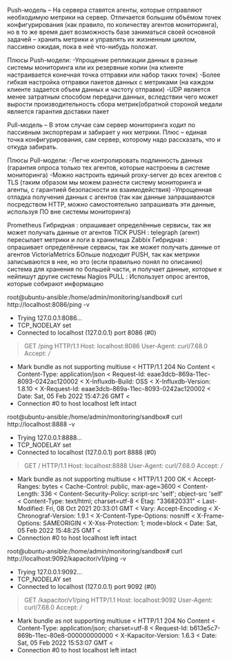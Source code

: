 Push-модель – На сервера ставятся агенты, которые отправляют необходимую метрики на сервер. Отличается большим объёмом точек конфигурирования (как правило, по количеству агентов мониторинга), но в то же время дает возможность базе заниматься своей основной задачей – хранить метрики и управлять их жизненным циклом, пассивно ожидая, пока в неё что-нибудь положат.

Плюсы Push-модели:
-Упрощение репликации данных в разные системы мониторинга или их резервные копии (на клиенте настраивается конечная точка отправки или набор таких точек)
-Более гибкая настройка отправки пакетов данных с  метриками (на каждом клиенте задается объем данных и частоту отправки)
-UDP является менее затратным способом передачи данных, вследствии чего может вырости производительность сбора метрик(обратной стороной медали является гарантия доставки пакет

Pull-модель –  В этом случае сам сервер мониторинга ходит по пассивным экспортерам и забирает у них метрики. Плюс – единая точка конфигурирования, сам сервер, которому надо рассказать, что и откуда забирать.  

Плюсы Pull-модели:
-Легче контролировать подлинность данных (гарантия опроса только тех агентов, которые настроены в системе мониторинга)
-Можно настроить единый proxy-server до всех агентов с TLS (таким образом мы можем разнести систему мониторинга и агенты, с гарантией безопасности их взаимодействия)
-Упрощенная отладка получения данных с агентов (так как данные запрашиваются посредством HTTP, можно самостоятельно запрашивать эти данные, используя ПО вне системы мониторинга)


Prometheus	Гибридная : опрашивает определённые сервисы, так же может получать данные от агентов
TICK	PUSH : telegraph (агент) пересылает метрики и логи в хранилища
Zabbix	Гибридная : опрашивает определённые сервисы, так же может получать данные от агентов
VictoriaMetrics	БОльше подходит PUSH, так как метрики записываются в нее, но это (если правильно понял по описанию) система для хранения по большей части, и получает данные, которые к нейпишут другие системы
Nagios	PULL : Использует опрос агентов, которые собирают информацию


root@ubuntu-ansible:/home/admin/monitoring/sandbox# curl http://localhost:8086/ping -v
*   Trying 127.0.0.1:8086...
* TCP_NODELAY set
* Connected to localhost (127.0.0.1) port 8086 (#0)
> GET /ping HTTP/1.1
> Host: localhost:8086
> User-Agent: curl/7.68.0
> Accept: */*
>
* Mark bundle as not supporting multiuse
< HTTP/1.1 204 No Content
< Content-Type: application/json
< Request-Id: eaae3dcb-869a-11ec-8093-0242ac120002
< X-Influxdb-Build: OSS
< X-Influxdb-Version: 1.8.10
< X-Request-Id: eaae3dcb-869a-11ec-8093-0242ac120002
< Date: Sat, 05 Feb 2022 15:47:26 GMT
<
* Connection #0 to host localhost left intact

root@ubuntu-ansible:/home/admin/monitoring/sandbox# curl http://localhost:8888 -v
*   Trying 127.0.0.1:8888...
* TCP_NODELAY set
* Connected to localhost (127.0.0.1) port 8888 (#0)
> GET / HTTP/1.1
> Host: localhost:8888
> User-Agent: curl/7.68.0
> Accept: */*
>
* Mark bundle as not supporting multiuse
< HTTP/1.1 200 OK
< Accept-Ranges: bytes
< Cache-Control: public, max-age=3600
< Content-Length: 336
< Content-Security-Policy: script-src 'self'; object-src 'self'
< Content-Type: text/html; charset=utf-8
< Etag: "336820331"
< Last-Modified: Fri, 08 Oct 2021 20:33:01 GMT
< Vary: Accept-Encoding
< X-Chronograf-Version: 1.9.1
< X-Content-Type-Options: nosniff
< X-Frame-Options: SAMEORIGIN
< X-Xss-Protection: 1; mode=block
< Date: Sat, 05 Feb 2022 15:48:25 GMT
<
* Connection #0 to host localhost left intact
<!DOCTYPE html>
<html>
  <head>
   <meta http-equiv="Content-type" content="text/html; charset=utf-8">
   <title>Chronograf</title>
  <link rel="icon shortcut" href="/favicon.fa749080.ico"><link rel="stylesheet" href="/src.3dbae016.css"></head>
  <body> 
    <div id="react-root" data-basepath=""></div> 
  <script src="/src.fab22342.js"></script> </body></html>

root@ubuntu-ansible:/home/admin/monitoring/sandbox# curl http://localhost:9092/kapacitor/v1/ping -v
*   Trying 127.0.0.1:9092...
* TCP_NODELAY set
* Connected to localhost (127.0.0.1) port 9092 (#0)
> GET /kapacitor/v1/ping HTTP/1.1
> Host: localhost:9092
> User-Agent: curl/7.68.0
> Accept: */*
>
* Mark bundle as not supporting multiuse
< HTTP/1.1 204 No Content
< Content-Type: application/json; charset=utf-8
< Request-Id: b613e5c7-869b-11ec-80e8-000000000000
< X-Kapacitor-Version: 1.6.3
< Date: Sat, 05 Feb 2022 15:53:07 GMT
<
* Connection #0 to host localhost left intact
